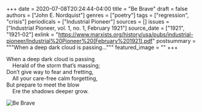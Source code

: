 +++
date = 2020-07-08T20:24:44-04:00
title = "Be Brave"
draft = false
authors = ["John E. Nordquist"]
genres = ["poetry"]
tags = ["regression", "crisis"]
periodicals = ["Industrial Pioneer"]
sources = []
issues = ["Industrial Pioneer, vol. 1, no. 1, February 1921"]
source_date = ["1921", "1921-02"]
exlink = "https://www.marxists.org/history/usa/pubs/industrial-pioneer/Industrial%20Pioneer%20(February%201921).pdf"
postsummary = """When a deep dark cloud is passing..."""
featured_image = ""
+++



When a deep dark cloud is passing\
&nbsp; &nbsp; Herald of the storm that’s massing;\
Don’t give way to fear and fretting,\
&nbsp; &nbsp; All your care-free calm forgetting,\
But prepare to meet the blow\
&nbsp; &nbsp; Ere the shadows deeper grow.

![Be Brave](/images/bebrave.jpg)
